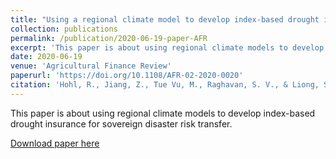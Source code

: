 ```yaml
---
title: "Using a regional climate model to develop index-based drought insurance for sovereign disaster risk transfer"
collection: publications
permalink: /publication/2020-06-19-paper-AFR
excerpt: 'This paper is about using regional climate models to develop index-based drought insurance for sovereign disaster risk transfer.'
date: 2020-06-19
venue: 'Agricultural Finance Review'
paperurl: 'https://doi.org/10.1108/AFR-02-2020-0020'
citation: 'Hohl, R., Jiang, Z., Tue Vu, M., Raghavan, S. V., & Liong, S.-Y. (2020). "Using a regional climate model to develop index-based drought insurance for sovereign disaster risk transfer." <i>Agricultural Finance Review</i>. 81(1), 151-168.'
---
```

This paper is about using regional climate models to develop index-based drought insurance for sovereign disaster risk transfer.

[Download paper here](http://fmh1art.github.io/files/Jiang-AFR-2020.pdf)

